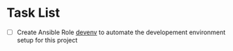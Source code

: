 # Task List

- [ ] Create Ansible Role [devenv](../roles/devenv/) to automate the developement environment
  setup for this project
